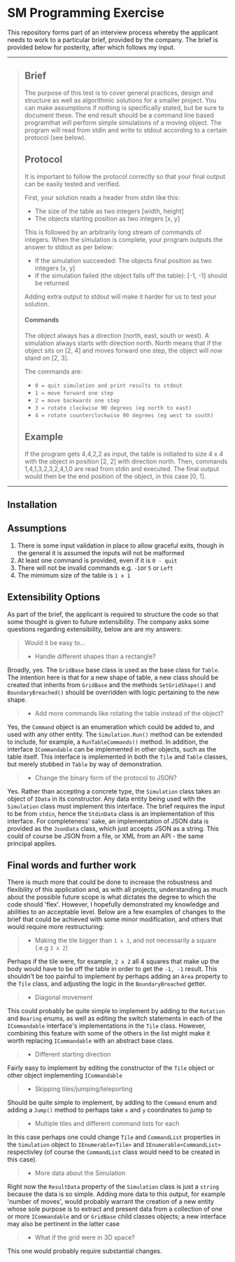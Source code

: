 ﻿# SM Programming Exercise

This repository forms part of an interview process whereby the applicant needs to work to a particular brief, provided by the company.
The brief is provided below for posterity, after which follows my input.

___
>  ## Brief
> 
> The purpose of this test is to cover general practices, design and structure as well as
> algorithmic solutions for a smaller project.
> You can make assumptions if nothing is specifically stated, but ​be sure to document​ these.
> The end result should be a ​command line based program​ that will perform simple
> simulations of a moving object. The program will read from ​stdin​ and write to ​stdout
> according to a certain protocol (see below).
> 
> 
> ## Protocol
> It is important to ​follow the protocol ​correctly so that your final output can be easily
> tested and verified.
> 
> First, your solution reads a header from ​stdin​ like this:
> 
> * The size of the table as two integers [width, height]
> * The objects starting position as two integers [x, y]
> 
> This is followed by an arbitrarily long stream of commands of integers.
> When the simulation is complete, your program outputs the answer to ​stdout​ as per
> below:
> 
> * If the simulation succeeded: The objects final position as two integers [x, y]
> * If the simulation failed (the object falls off the table): [-1, -1] should be returned
> 
> Adding extra output to ​stdout​ will make it harder for us to test your solution.
> 
> #### Commands
> The object always has a direction (north, east, south or west). A simulation always starts
> with direction north. North means that if the object sits on [2, 4] and moves forward one
> step, the object will now stand on [2, 3].
> 
> The commands are:
> 
> * ```0 = quit simulation and print results to ​stdout```
> * ```1 = move forward one step```
> * ```2 = move backwards one step```
> * ```3 = rotate clockwise 90 degrees (eg north to east)```
> * ```4 = rotate counterclockwise 90 degrees (eg west to south)```
> 
> ## Example
> 
> If the program gets ​4,4,2,2​ as input, the table is initiated to size 4 x 4 with the object in
> position [2, 2] with direction north. Then, commands ​1,4,1,3,2,3,2,4,1,0​ are read
> from ​stdin​ and executed. The final output would then be the end position of the object,
> in this case ​[0, 1]​.
___

## Installation

## Assumptions
1. There is some input validation in place to allow graceful exits, though in the general it is assumed the inputs will not be malformed 
2. At least one command is provided, even if it is `0 - quit`
3. There will not be invalid commands e.g. `-1`or `5` or `Left`
4. The mimimum size of the table is `1 x 1`

## Extensibility Options
As part of the brief, the applicant is required to structure the code so that some thought is given to future extensibility.
The company asks some questions regarding extensibility, below are are my answers:

>Would it be easy to...
> * Handle different shapes than a rectangle?

Broadly, yes. The `GridBase` base class is used as the base class for `Table`. The intention here is that for a 
new shape of table, a new class should be created that inherits from `GridBase` and the methods `SetGridShape()` and 
`BoundaryBreached()` should be overridden with logic pertaining to the new shape.

> * Add more commands like rotating the table instead of the object?

Yes, the `Command` object is an enumeration which could be added to, and used with any other entity. The `Simulation.Run()` method
can be extended to include, for example, a `RunTableCommands()` method. In addition, the interface `ICommandable` can be implemented in other objects, such as the
table itself. This interface is implemented in both the `Tile` and `Table` classes, but merely stubbed in `Table` by way of demonstration.

> * Change the binary form of the protocol to JSON?

Yes. Rather than accepting a concrete type, the `Simulation` class takes an object of `IData` in its constructor. Any data entity being used with the
`Simulation` class must implement this interface. The brief requires the input to be from `stdin`, hence the `StdinData` class is an implementation of this interface.
For completeness' sake, an implementation of JSON data is provided as the `JsonData` class, which just accepts JSON as a string. This could of course be
JSON from a file, or XML from an API - the same principal applies.

## Final words and further work 
There is much more that could be done to increase the robustness and flexibility of this application and, as with all projects, understanding as much
about the possible future scope is what dictates the degree to which the code should 'flex'. However, I hopefully demonstrated my knowledge and abilities
to an acceptable level. Below are a few examples of changes to the brief that could be achieved with some minor modification, and others that would require more
restructuring:

>* Making the tile bigger than `1 x 1`, and not necessarily a square (.e.g `3 x 2`) 
  
Perhaps if the tile were, for example, `2 x 2` all 4 squares that make up the body would have to be off the table in order 
to get the `-1, -1` result. This shouldn't be too painful to implement by perhaps adding an `Area` property to the `Tile` class, and adjusting the
logic in the `BoundaryBreached` getter.
>* Diagonal movement
  
 This could probably be quite simple to implement by adding to the `Rotation` and `Bearing` enums, as well as editing the switch statements in each of the `ICommandable`
  interface's implementations in the `Tile` class. However, combining this feature with some of the others in the list might make it worth replacing `ICommandable` with 
  an abstract base class.

>* Different starting direction 
  
Fairly easy to implement by editing the constructor of the `Tile` object or other object implementing `ICommandable`
>* Skipping tiles/jumping/teleporting
  
Should be quite simple to implement, by adding to the `Command` enum and adding a `Jump()` method to perhaps take `x` and `y` coordinates to jump to
>* Multiple tiles and different command lists for each

In this case perhaps one could change `Tile` and `CommandList` properties in the `Simulation` object to `IEnumerable<Tile>` and 
`IEnumerable<CommandList>` respectivley (of course the `CommandList` class would need to be created in this case).


> * More data about the Simulation

Right now the `ResultData` property of the `Simulation` class is just a `string` because the data is so simple. Adding more data to this output, 
for example 'number of moves', would probably warrant the creation of a new entity whose sole purpose is to extract and present data from a collection of
one or more `ICommandable` and or `GridBase` child classes objects; a new interface may also be pertinent in the latter case

 
>* What if the grid were in 3D space?

This one would probably require substantial changes.

